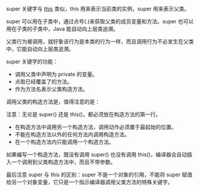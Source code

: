 super 关键字与 [this](http://www.weixueyuan.net/view/5988.html) 类似，this 用来表示当前类的实例，super 用来表示父类。

super 可以用在子类中，通过点号(.)来获取父类的成员变量和方法。super 也可以用在子类的子类中，Java 能自动向上层类追溯。

父类行为被调用，就好象该行为是本类的行为一样，而且调用行为不必发生在父类中，它能自动向上层类追溯。

super 关键字的功能：

- 调用父类中声明为 private 的变量。
- 点取已经覆盖了的方法。
- 作为方法名表示父类构造方法。



调用父类的构造方法是，值得注意的是：

注意：无论是 super() 还是 this()，都必须放在构造方法的第一行。

- 在构造方法中调用另一个构造方法，调用动作必须置于最起始的位置。
- 不能在构造方法以外的任何方法内调用构造方法。
- 在一个构造方法内只能调用一个构造方法。


如果编写一个构造方法，既没有调用 super() 也没有调用 this()，编译器会自动插入一个调用到父类构造方法中，而且不带参数。 

最后注意 super 与 this 的区别：super 不是一个对象的引用，不能将 super 赋值给另一个对象变量，它只是一个指示编译器调用父类方法的特殊关键字。